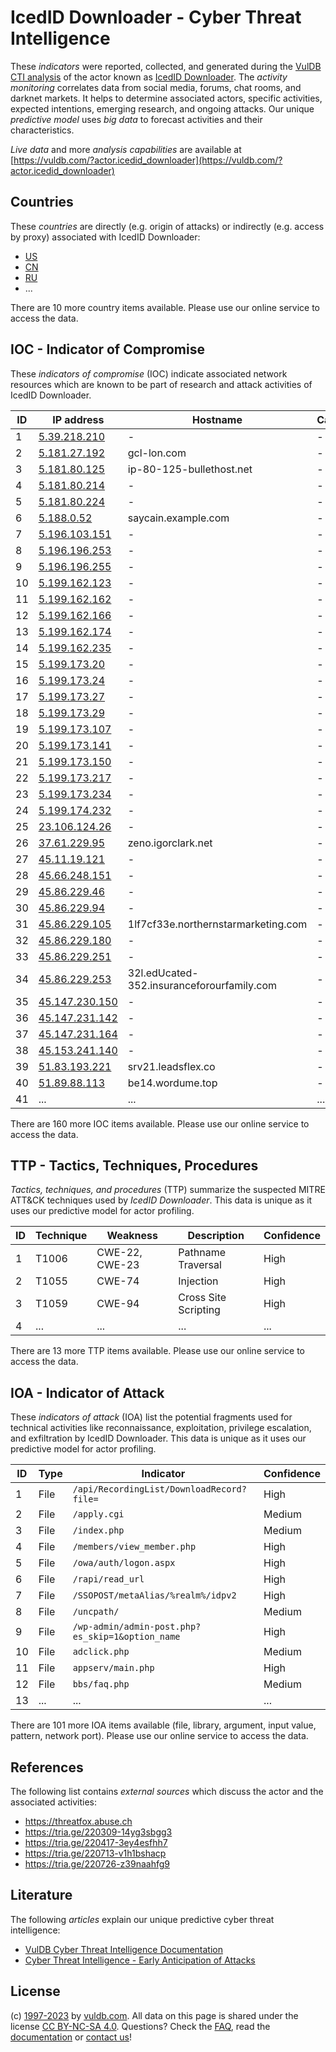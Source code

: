 # IcedID Downloader - Cyber Threat Intelligence

These _indicators_ were reported, collected, and generated during the [VulDB CTI analysis](https://vuldb.com/?kb.cti) of the actor known as [IcedID Downloader](https://vuldb.com/?actor.icedid_downloader). The _activity monitoring_ correlates data from social media, forums, chat rooms, and darknet markets. It helps to determine associated actors, specific activities, expected intentions, emerging research, and ongoing attacks. Our unique _predictive model_ uses _big data_ to forecast activities and their characteristics.

_Live data_ and more _analysis capabilities_ are available at [https://vuldb.com/?actor.icedid_downloader](https://vuldb.com/?actor.icedid_downloader)

## Countries

These _countries_ are directly (e.g. origin of attacks) or indirectly (e.g. access by proxy) associated with IcedID Downloader:

* [US](https://vuldb.com/?country.us)
* [CN](https://vuldb.com/?country.cn)
* [RU](https://vuldb.com/?country.ru)
* ...

There are 10 more country items available. Please use our online service to access the data.

## IOC - Indicator of Compromise

These _indicators of compromise_ (IOC) indicate associated network resources which are known to be part of research and attack activities of IcedID Downloader.

ID | IP address | Hostname | Campaign | Confidence
-- | ---------- | -------- | -------- | ----------
1 | [5.39.218.210](https://vuldb.com/?ip.5.39.218.210) | - | - | High
2 | [5.181.27.192](https://vuldb.com/?ip.5.181.27.192) | gcl-lon.com | - | High
3 | [5.181.80.125](https://vuldb.com/?ip.5.181.80.125) | ip-80-125-bullethost.net | - | High
4 | [5.181.80.214](https://vuldb.com/?ip.5.181.80.214) | - | - | High
5 | [5.181.80.224](https://vuldb.com/?ip.5.181.80.224) | - | - | High
6 | [5.188.0.52](https://vuldb.com/?ip.5.188.0.52) | saycain.example.com | - | High
7 | [5.196.103.151](https://vuldb.com/?ip.5.196.103.151) | - | - | High
8 | [5.196.196.253](https://vuldb.com/?ip.5.196.196.253) | - | - | High
9 | [5.196.196.255](https://vuldb.com/?ip.5.196.196.255) | - | - | High
10 | [5.199.162.123](https://vuldb.com/?ip.5.199.162.123) | - | - | High
11 | [5.199.162.162](https://vuldb.com/?ip.5.199.162.162) | - | - | High
12 | [5.199.162.166](https://vuldb.com/?ip.5.199.162.166) | - | - | High
13 | [5.199.162.174](https://vuldb.com/?ip.5.199.162.174) | - | - | High
14 | [5.199.162.235](https://vuldb.com/?ip.5.199.162.235) | - | - | High
15 | [5.199.173.20](https://vuldb.com/?ip.5.199.173.20) | - | - | High
16 | [5.199.173.24](https://vuldb.com/?ip.5.199.173.24) | - | - | High
17 | [5.199.173.27](https://vuldb.com/?ip.5.199.173.27) | - | - | High
18 | [5.199.173.29](https://vuldb.com/?ip.5.199.173.29) | - | - | High
19 | [5.199.173.107](https://vuldb.com/?ip.5.199.173.107) | - | - | High
20 | [5.199.173.141](https://vuldb.com/?ip.5.199.173.141) | - | - | High
21 | [5.199.173.150](https://vuldb.com/?ip.5.199.173.150) | - | - | High
22 | [5.199.173.217](https://vuldb.com/?ip.5.199.173.217) | - | - | High
23 | [5.199.173.234](https://vuldb.com/?ip.5.199.173.234) | - | - | High
24 | [5.199.174.232](https://vuldb.com/?ip.5.199.174.232) | - | - | High
25 | [23.106.124.26](https://vuldb.com/?ip.23.106.124.26) | - | - | High
26 | [37.61.229.95](https://vuldb.com/?ip.37.61.229.95) | zeno.igorclark.net | - | High
27 | [45.11.19.121](https://vuldb.com/?ip.45.11.19.121) | - | - | High
28 | [45.66.248.151](https://vuldb.com/?ip.45.66.248.151) | - | - | High
29 | [45.86.229.46](https://vuldb.com/?ip.45.86.229.46) | - | - | High
30 | [45.86.229.94](https://vuldb.com/?ip.45.86.229.94) | - | - | High
31 | [45.86.229.105](https://vuldb.com/?ip.45.86.229.105) | 1lf7cf33e.northernstarmarketing.com | - | High
32 | [45.86.229.180](https://vuldb.com/?ip.45.86.229.180) | - | - | High
33 | [45.86.229.251](https://vuldb.com/?ip.45.86.229.251) | - | - | High
34 | [45.86.229.253](https://vuldb.com/?ip.45.86.229.253) | 32l.edUcated-352.insuranceforourfamily.com | - | High
35 | [45.147.230.150](https://vuldb.com/?ip.45.147.230.150) | - | - | High
36 | [45.147.231.142](https://vuldb.com/?ip.45.147.231.142) | - | - | High
37 | [45.147.231.164](https://vuldb.com/?ip.45.147.231.164) | - | - | High
38 | [45.153.241.140](https://vuldb.com/?ip.45.153.241.140) | - | - | High
39 | [51.83.193.221](https://vuldb.com/?ip.51.83.193.221) | srv21.leadsflex.co | - | High
40 | [51.89.88.113](https://vuldb.com/?ip.51.89.88.113) | be14.wordume.top | - | High
41 | ... | ... | ... | ...

There are 160 more IOC items available. Please use our online service to access the data.

## TTP - Tactics, Techniques, Procedures

_Tactics, techniques, and procedures_ (TTP) summarize the suspected MITRE ATT&CK techniques used by _IcedID Downloader_. This data is unique as it uses our predictive model for actor profiling.

ID | Technique | Weakness | Description | Confidence
-- | --------- | -------- | ----------- | ----------
1 | T1006 | CWE-22, CWE-23 | Pathname Traversal | High
2 | T1055 | CWE-74 | Injection | High
3 | T1059 | CWE-94 | Cross Site Scripting | High
4 | ... | ... | ... | ...

There are 13 more TTP items available. Please use our online service to access the data.

## IOA - Indicator of Attack

These _indicators of attack_ (IOA) list the potential fragments used for technical activities like reconnaissance, exploitation, privilege escalation, and exfiltration by IcedID Downloader. This data is unique as it uses our predictive model for actor profiling.

ID | Type | Indicator | Confidence
-- | ---- | --------- | ----------
1 | File | `/api/RecordingList/DownloadRecord?file=` | High
2 | File | `/apply.cgi` | Medium
3 | File | `/index.php` | Medium
4 | File | `/members/view_member.php` | High
5 | File | `/owa/auth/logon.aspx` | High
6 | File | `/rapi/read_url` | High
7 | File | `/SSOPOST/metaAlias/%realm%/idpv2` | High
8 | File | `/uncpath/` | Medium
9 | File | `/wp-admin/admin-post.php?es_skip=1&option_name` | High
10 | File | `adclick.php` | Medium
11 | File | `appserv/main.php` | High
12 | File | `bbs/faq.php` | Medium
13 | ... | ... | ...

There are 101 more IOA items available (file, library, argument, input value, pattern, network port). Please use our online service to access the data.

## References

The following list contains _external sources_ which discuss the actor and the associated activities:

* https://threatfox.abuse.ch
* https://tria.ge/220309-14yg3sbgg3
* https://tria.ge/220417-3ey4esfhh7
* https://tria.ge/220713-v1h1bshacp
* https://tria.ge/220726-z39naahfg9

## Literature

The following _articles_ explain our unique predictive cyber threat intelligence:

* [VulDB Cyber Threat Intelligence Documentation](https://vuldb.com/?kb.cti)
* [Cyber Threat Intelligence - Early Anticipation of Attacks](https://www.scip.ch/en/?labs.20201022)

## License

(c) [1997-2023](https://vuldb.com/?kb.changelog) by [vuldb.com](https://vuldb.com/?kb.about). All data on this page is shared under the license [CC BY-NC-SA 4.0](https://creativecommons.org/licenses/by-nc-sa/4.0/). Questions? Check the [FAQ](https://vuldb.com/?kb.faq), read the [documentation](https://vuldb.com/?kb) or [contact us](https://vuldb.com/?contact)!
